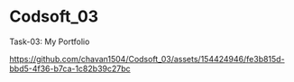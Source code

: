 # Codsoft_03
Task-03: My Portfolio

https://github.com/chavan1504/Codsoft_03/assets/154424946/fe3b815d-bbd5-4f36-b7ca-1c82b39c27bc



